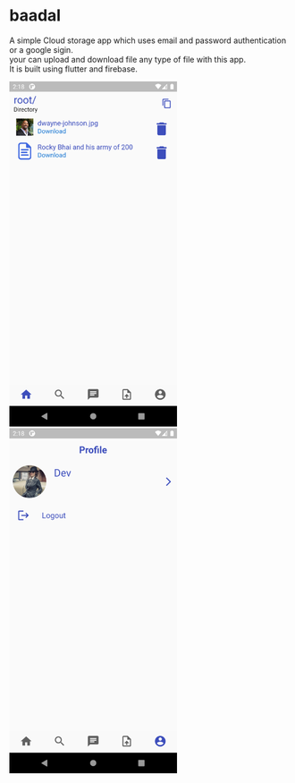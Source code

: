 # baadal

A simple Cloud storage app which uses email and password authentication or a google sigin.  
your can upload and download file any type of file with this app.    
It is built using flutter and firebase.

<img src = "images/Screenshot_1626770921.png" width = "300"> <img src = "images/Screenshot_1626770929.png" width = "300">

